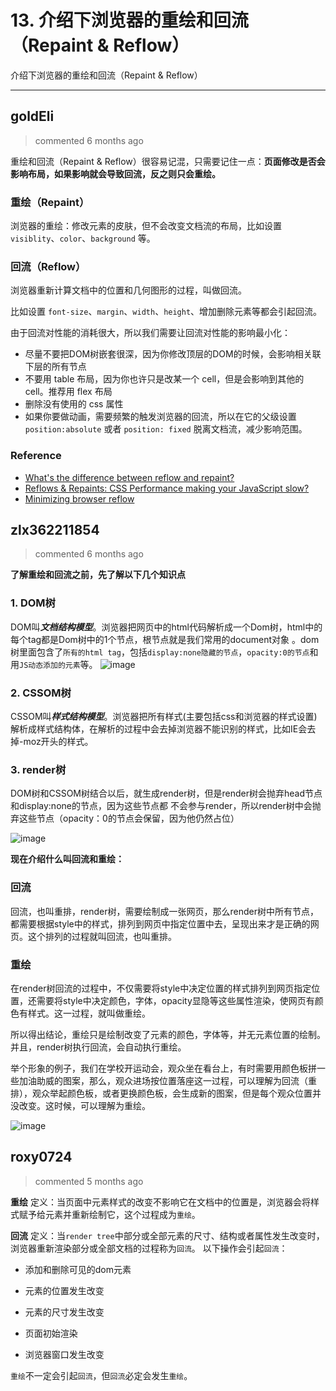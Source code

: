 
 # 13. 介绍下浏览器的重绘和回流（Repaint & Reflow） 
 介绍下浏览器的重绘和回流（Repaint & Reflow）
 
 ***
## goldEli 
 > commented 6 months ago 

重绘和回流（Repaint & Reflow）很容易记混，只需要记住一点：**页面修改是否会影响布局，如果影响就会导致回流，反之则只会重绘。**

### 重绘（Repaint）

浏览器的重绘：修改元素的皮肤，但不会改变文档流的布局，比如设置 `visiblity`、`color`、`background` 等。

### 回流（Reflow）

浏览器重新计算文档中的位置和几何图形的过程，叫做回流。

比如设置 `font-size`、`margin`、`width`、`height`、增加删除元素等都会引起回流。

由于回流对性能的消耗很大，所以我们需要让回流对性能的影响最小化：

* 尽量不要把DOM树嵌套很深，因为你修改顶层的DOM的时候，会影响相关联下层的所有节点
* 不要用 table 布局，因为你也许只是改某一个 cell，但是会影响到其他的 cell。推荐用 flex 布局
* 删除没有使用的 css 属性
* 如果你要做动画，需要频繁的触发浏览器的回流，所以在它的父级设置 `position:absolute` 或者 `position: fixed` 脱离文档流，减少影响范围。

#### 

### Reference

* [What's the difference between reflow and repaint?](https://stackoverflow.com/questions/2549296/whats-the-difference-between-reflow-and-repaint)
* [Reflows & Repaints: CSS Performance making your JavaScript slow?](http://www.stubbornella.org/content/2009/03/27/reflows-repaints-css-performance-making-your-javascript-slow/)
* [Minimizing browser reflow ](https://developers.google.com/speed/docs/insights/browser-reflow)
## zlx362211854 
 > commented 6 months ago 

**了解重绘和回流之前，先了解以下几个知识点**

### 1. DOM树
DOM叫***文档结构模型***。浏览器把网页中的html代码解析成一个Dom树，html中的每个tag都是Dom树中的1个节点，根节点就是我们常用的document对象 。dom树里面包含了`所有的html tag`，包括`display:none隐藏的节点`，`opacity:0的节点`和用`JS动态添加的元素`等。
![image](https://user-images.githubusercontent.com/22437181/62598653-ad589f80-b91c-11e9-8218-ac9d95e4269e.png)

### 2. CSSOM树
CSSOM叫***样式结构模型***。浏览器把所有样式(主要包括css和浏览器的样式设置)解析成样式结构体，在解析的过程中会去掉浏览器不能识别的样式，比如IE会去掉-moz开头的样式。

### 3. render树
DOM树和CSSOM树结合以后，就生成render树，但是render树会抛弃head节点和display:none的节点，因为这些节点都 不会参与render，所以render树中会抛弃这些节点（opacity：0的节点会保留，因为他仍然占位）

![image](https://user-images.githubusercontent.com/22437181/62600014-55239c80-b920-11e9-927d-ae181b9afae4.png)

**现在介绍什么叫回流和重绘：**

### 回流
回流，也叫重排，render树，需要绘制成一张网页，那么render树中所有节点，都需要根据style中的样式，排列到网页中指定位置中去，呈现出来才是正确的网页。这个排列的过程就叫回流，也叫重排。

### 重绘
在render树回流的过程中，不仅需要将style中决定位置的样式排列到网页指定位置，还需要将style中决定颜色，字体，opacity显隐等这些属性渲染，使网页有颜色有样式。这一过程，就叫做重绘。

所以得出结论，重绘只是绘制改变了元素的颜色，字体等，并无元素位置的绘制。并且，render树执行回流，会自动执行重绘。

举个形象的例子，我们在学校开运动会，观众坐在看台上，有时需要用颜色板拼一些加油助威的图案，那么，观众进场按位置落座这一过程，可以理解为回流（重排），观众举起颜色板，或者更换颜色板，会生成新的图案，但是每个观众位置并没改变。这时候，可以理解为重绘。

![image](https://user-images.githubusercontent.com/22437181/62601058-14795280-b923-11e9-9d31-c923e558f62a.png)

## roxy0724 
 > commented 5 months ago 

**重绘**
定义：当页面中元素样式的改变不影响它在文档中的位置是，浏览器会将样式赋予给元素并重新绘制它，这个过程成为`重绘`。

**回流**
定义：当`render tree`中部分或全部元素的尺寸、结构或者属性发生改变时，浏览器重新渲染部分或全部文档的过程称为`回流`。
以下操作会引起`回流`：

- 添加和删除可见的dom元素

- 元素的位置发生改变

- 元素的尺寸发生改变

- 页面初始渲染

- 浏览器窗口发生改变

`重绘`不一定会引起`回流`，但`回流`必定会发生`重绘`。



